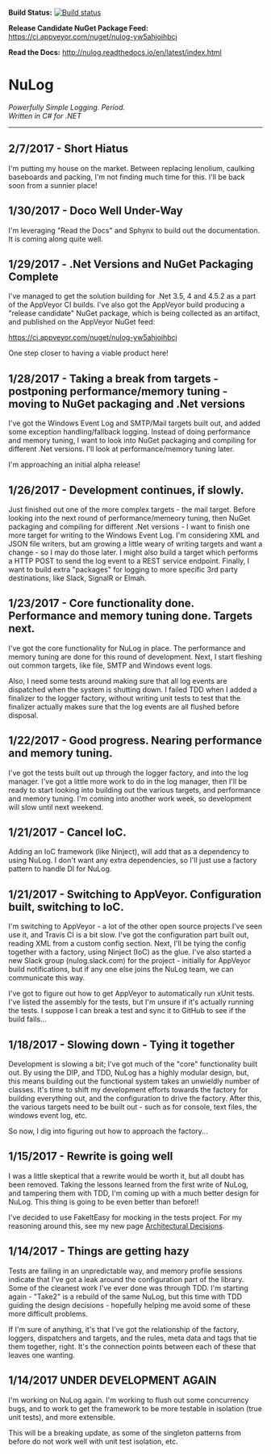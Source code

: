 **Build Status:** [![Build status](https://ci.appveyor.com/api/projects/status/dubwfc9cr65dy866/branch/master?svg=true)](https://ci.appveyor.com/project/ivanpointer/nulog/branch/master)

**Release Candidate NuGet Package Feed:** https://ci.appveyor.com/nuget/nulog-yw5ahjoihbcj

**Read the Docs:** http://nulog.readthedocs.io/en/latest/index.html

# NuLog
_Powerfully Simple Logging. Period._  
_Written in C# for .NET_
***

## 2/7/2017 - Short Hiatus
I'm putting my house on the market.  Between replacing lenolium, caulking baseboards and packing, I'm not finding much time for this.  I'll be back soon from a sunnier place!

## 1/30/2017 - Doco Well Under-Way
I'm leveraging "Read the Docs" and Sphynx to build out the documentation.  It is coming along quite well.

## 1/29/2017 - .Net Versions and NuGet Packaging Complete
I've managed to get the solution building for .Net 3.5, 4 and 4.5.2 as a part of the AppVeyor CI builds.  I've also got the AppVeyor build producing a "release candidate" NuGet package, which is being collected as an artifact, and published on the AppVeyor NuGet feed:

https://ci.appveyor.com/nuget/nulog-yw5ahjoihbcj

One step closer to having a viable product here!

## 1/28/2017 - Taking a break from targets - postponing performance/memory tuning - moving to NuGet packaging and .Net versions
I've got the Windows Event Log and SMTP/Mail targets built out, and added some exception handling/fallback logging.  Instead of doing performance and memory tuning, I want to look into NuGet packaging and compiling for different .Net versions.  I'll look at performance/memory tuning later.

I'm approaching an initial alpha release!

## 1/26/2017 - Development continues, if slowly.
Just finished out one of the more complex targets - the mail target.  Before looking into the next round of performance/memeory tuning, then NuGet packaging and compiling for different .Net versions - I want to finish one more target for writing to the Windows Event Log.  I'm considering XML and JSON file writers, but am growing a little weary of writing targets and want a change - so I may do those later.  I might also build a target which performs a HTTP POST to send the log event to a REST service endpoint.  Finally, I want to build extra "packages" for logging to more specific 3rd party destinations, like Slack, SignalR or Elmah.

## 1/23/2017 - Core functionality done.  Performance and memory tuning done.  Targets next.
I've got the core functionality for NuLog in place.  The performance and memory tuning are done for this round of development.  Next, I start fleshing out common targets, like file, SMTP and Windows event logs.

Also, I need some tests around making sure that all log events are dispatched when the system is shutting down.  I failed TDD when I added a finalizer to the logger factory, without writing unit tests to test that the finalizer actually makes sure that the log events are all flushed before disposal.

## 1/22/2017 - Good progress.  Nearing performance and memory tuning.
I've got the tests built out up through the logger factory, and into the log manager.  I've got a little more work to do in the log manager, then I'll be ready to start looking into building out the various targets, and performance and memory tuning.  I'm coming into another work week, so development will slow until next weekend.

## 1/21/2017 - Cancel IoC.
Adding an IoC framework (like Ninject), will add that as a dependency to using NuLog.  I don't want any extra dependencies, so I'll just use a factory pattern to handle DI for NuLog.

## 1/21/2017 - Switching to AppVeyor.  Configuration built, switching to IoC.
I'm switching to AppVeyor - a lot of the other open source projects I've seen use it, and Travis CI is a bit slow.  I've got the configuration part built out, reading XML from a custom config section.  Next, I'll be tying the config together with a factory, using Ninject (IoC) as the glue.  I've also started a new Slack group (nulog.slack.com) for the project - initially for AppVeyor build notifications, but if any one else joins the NuLog team, we can communicate this way.

I've got to figure out how to get AppVeyor to automatically run xUnit tests.  I've listed the assembly for the tests, but I'm unsure if it's actually running the tests.  I suppose I can break a test and sync it to GitHub to see if the build fails...

## 1/18/2017 - Slowing down - Tying it together
Development is slowing a bit; I've got much of the "core" functionality built out.  By using the DIP, and TDD, NuLog has a highly modular design, but, this means building out the functional system takes an unwieldly number of classes.  It's time to shift my development efforts towards the factory for building everything out, and the configuration to drive the factory.  After this, the various targets need to be built out - such as for console, text files, the windows event log, etc.

So now, I dig into figuring out how to approach the factory...

## 1/15/2017 - Rewrite is going well
I was a little skeptical that a rewrite would be worth it, but all doubt has been removed.  Taking the lessons learned from the first write of NuLog, and tampering them with TDD, I'm coming up with a much better design for NuLog.  This thing is going to be even better than before!!

I've decided to use FakeItEasy for mocking in the tests project.  For my reasoning around this, see my new page [Architectural Decisions](https://github.com/ivanpointer/NuLog/wiki/Architectural-Decisions).

## 1/14/2017 - Things are getting hazy
Tests are failing in an unpredictable way, and memory profile sessions indicate that I've got a leak around the configuration part of the library.  Some of the cleanest work I've ever done was through TDD.  I'm starting again - "Take2" is a rebuild of the same NuLog, but this time with TDD guiding the design decisions - hopefully helping me avoid some of these more difficult problems.

If I'm sure of anything, it's that I've got the relationship of the factory, loggers, dispatchers and targets, and the rules, meta data and tags that tie them together, right.  It's the connection points between each of these that leaves one wanting.

## 1/14/2017 UNDER DEVELOPMENT AGAIN
I'm working on NuLog again.  I'm working to flush out some concurrency bugs, and to work to get the framework to be more testable in isolation (true unit tests), and more extensible.

This will be a breaking update, as some of the singleton patterns from before do not work well with unit test isolation, etc.
